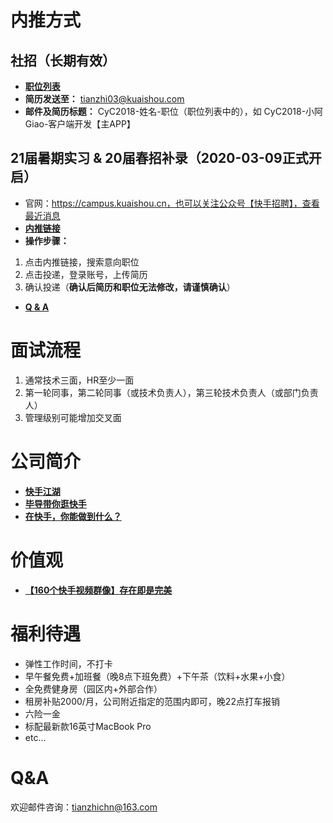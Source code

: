 # 内推方式

## 社招（长期有效）
* **[职位列表](https://zhaopin.kuaishou.cn/recruit/e/#/official/social/)**  
* **简历发送至：** tianzhi03@kuaishou.com     
* **邮件及简历标题：** CyC2018-姓名-职位（职位列表中的），如 CyC2018-小阿Giao-客户端开发【主APP】

## 21届暑期实习 & 20届春招补录（2020-03-09正式开启）
* 官网：https://campus.kuaishou.cn，也可以关注公众号【快手招聘】，查看最近消息
* **[内推链接](https://campus.kuaishou.cn/recruit/campus/e/#/campus/share/job-list/hYD17rf9jDvmgjkY0kKPqw%3D%3D)**  
* **操作步骤：**
1. 点击内推链接，搜索意向职位
2. 点击投递，登录账号，上传简历
3. 确认投递（**确认后简历和职位无法修改，请谨慎确认**）  
* **[Q & A](https://campus.kuaishou.cn/recruit/campus/e/#/campus/schedule)**   
    
# 面试流程    
1. 通常技术三面，HR至少一面  
2. 第一轮同事，第二轮同事（或技术负责人），第三轮技术负责人（或部门负责人）
3. 管理级别可能增加交叉面    
    
# 公司简介    
* **[快手江湖](https://zhaopin.kuaishou.cn/recruit/e/#/official/jianghu/)**     
* **[毕导带你逛快手](https://live.kuaishou.com/u/3x9wsen4pvbks92/3x4cztdqajbhihi?did=web_fe0dd49cb985d00015b98d9787f86440)**   
* **[在快手，你能做到什么？](https://mp.weixin.qq.com/s/CUWkyC4o2btZmqckRxIVaQ)**  

# 价值观
* **[【160个快手视频群像】存在即是完美](https://www.bilibili.com/video/av59613450?from=search&seid=9427691634286327325)** 

# 福利待遇
* 弹性工作时间，不打卡  
* 早午餐免费+加班餐（晚8点下班免费）+下午茶（饮料+水果+小食）    
* 全免费健身房（园区内+外部合作）
* 租房补贴2000/月，公司附近指定的范围内即可，晚22点打车报销
* 六险一金
* 标配最新款16英寸MacBook Pro   
* etc...
    
# Q&A    
欢迎邮件咨询：tianzhichn@163.com
